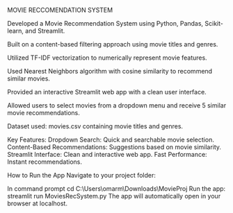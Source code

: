 MOVIE RECCOMENDATION SYSTEM

Developed a Movie Recommendation System using Python, Pandas, Scikit-learn, and Streamlit.

Built on a content-based filtering approach using movie titles and genres.

Utilized TF-IDF vectorization to numerically represent movie features.

Used Nearest Neighbors algorithm with cosine similarity to recommend similar movies.

Provided an interactive Streamlit web app with a clean user interface.

Allowed users to select movies from a dropdown menu and receive 5 similar movie recommendations.

Dataset used: movies.csv containing movie titles and genres.

 Key Features:
Dropdown Search: Quick and searchable movie selection.
Content-Based Recommendations: Suggestions based on movie similarity.
Streamlit Interface: Clean and interactive web app.
Fast Performance: Instant recommendations.

How to Run the App
Navigate to your project folder:

In command prompt
cd C:\Users\omarm\Downloads\MovieProj
Run the app:
streamlit run MoviesRecSystem.py
The app will automatically open in your browser at localhost.
